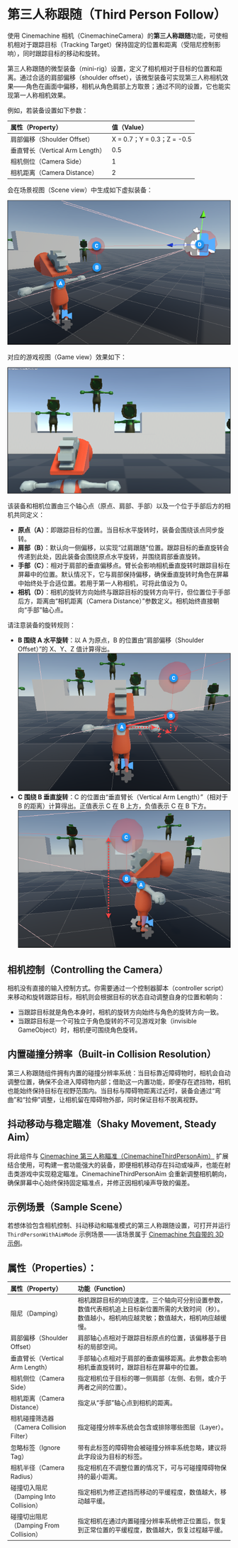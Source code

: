 # 第三人称跟随（Third Person Follow）

使用 Cinemachine 相机（CinemachineCamera）的**第三人称跟随**功能，可使相机相对于跟踪目标（Tracking Target）保持固定的位置和距离（受阻尼控制影响），同时跟踪目标的移动和旋转。

第三人称跟随的微型装备（mini-rig）设置，定义了相机相对于目标的位置和距离。通过合适的肩部偏移（shoulder offset），该微型装备可实现第三人称相机效果——角色在画面中偏移，相机从角色肩部上方取景；通过不同的设置，它也能实现第一人称相机效果。

例如，若装备设置如下参数：

| **属性（Property）** | **值（Value）** |
| :------------------- | :-------------- |
| 肩部偏移（Shoulder Offset） | X = 0.7；Y = 0.3；Z = -0.5 |
| 垂直臂长（Vertical Arm Length） | 0.5 |
| 相机侧位（Camera Side） | 1 |
| 相机距离（Camera Distance） | 2 |

会在场景视图（Scene view）中生成如下虚拟装备：

![场景视图中对应的装备：跟随目标上的原点（A）、向右的肩部偏移（B）、向上的手部偏移（C）、以及位于后方的相机（D）](images/CinemachineRigSceneView.png)

对应的游戏视图（Game view）效果如下：

![游戏视图中相机视角的呈现效果](images/CinemachineRigGameViewExample.png)

该装备和相机位置由三个轴心点（原点、肩部、手部）以及一个位于手部后方的相机共同定义：
- **原点（A）**：即跟踪目标的位置。当目标水平旋转时，装备会围绕该点同步旋转。
- **肩部（B）**：默认向一侧偏移，以实现“过肩跟随”位置。跟踪目标的垂直旋转会传递到此处，因此装备会围绕原点水平旋转，并围绕肩部垂直旋转。
- **手部（C）**：相对于肩部的垂直偏移点。臂长会影响相机垂直旋转时跟踪目标在屏幕中的位置。默认情况下，它与肩部保持偏移，确保垂直旋转时角色在屏幕中始终处于合适位置。若用于第一人称相机，可将此值设为 0。
- **相机（D）**：相机的旋转方向始终与跟踪目标的旋转方向平行，但位置位于手部后方，距离由“相机距离（Camera Distance）”参数定义。相机始终直接朝向“手部”轴心点。


请注意装备的旋转规则：
- **B 围绕 A 水平旋转**：以 A 为原点，B 的位置由“肩部偏移（Shoulder Offset）”的 X、Y、Z 值计算得出。</br>
  ![场景视图中肩部偏移值（X、Y、Z）的示意图](images/CMShoulderOffsetexample.png)
- **C 围绕 B 垂直旋转**：C 的位置由“垂直臂长（Vertical Arm Length）”（相对于 B 的距离）计算得出。正值表示 C 在 B 上方，负值表示 C 在 B 下方。</br>
  ![场景视图中手部偏移（相对于肩部上下移动）的示意图](images/CMVerticalDistanceexample.png)


## 相机控制（Controlling the Camera）
相机没有直接的输入控制方式。你需要通过一个控制器脚本（controller script）来移动和旋转跟踪目标，相机则会根据目标的状态自动调整自身的位置和朝向：
- 当跟踪目标就是角色本身时，相机的旋转方向始终与角色的旋转方向一致。
- 当跟踪目标是一个可独立于角色旋转的不可见游戏对象（invisible GameObject）时，相机便可围绕角色旋转。


## 内置碰撞分辨率（Built-in Collision Resolution）
第三人称跟随组件拥有内置的碰撞分辨率系统：当目标靠近障碍物时，相机会自动调整位置，确保不会进入障碍物内部；借助这一内置功能，即便存在遮挡物，相机也能始终保持目标在视野范围内。当目标与障碍物距离过近时，装备会通过“弯曲”和“拉伸”调整，让相机留在障碍物外部，同时保证目标不脱离视野。


## 抖动移动与稳定瞄准（Shaky Movement, Steady Aim）
将此组件与 [Cinemachine 第三人称瞄准（CinemachineThirdPersonAim）](CinemachineThirdPersonAim.md) 扩展结合使用，可构建一套功能强大的装备，即便相机移动存在抖动或噪声，也能在射击类游戏中实现稳定瞄准。CinemachineThirdPersonAim 会重新调整相机朝向，确保屏幕中心始终保持固定瞄准点，并修正因相机噪声导致的偏差。


## 示例场景（Sample Scene）
若想体验包含相机控制、抖动移动和瞄准模式的第三人称跟随设置，可打开并运行 `ThirdPersonWithAimMode` 示例场景——该场景属于 [Cinemachine 包自带的 3D 示例](samples-tutorials.md)。


## 属性（Properties）：

| **属性（Property）** | **功能（Function）** |
|:---|:---|
| 阻尼（Damping） | 相机跟踪目标的响应速度。三个轴向可分别设置参数，数值代表相机追上目标新位置所需的大致时间（秒）。数值越小，相机响应越灵敏；数值越大，相机响应越缓慢。 |
| 肩部偏移（Shoulder Offset） | 肩部轴心点相对于跟踪目标原点的位置，该偏移基于目标的局部空间。 |
| 垂直臂长（Vertical Arm Length） | 手部轴心点相对于肩部的垂直偏移距离。此参数会影响相机垂直旋转时，跟踪目标在屏幕中的位置。 |
| 相机侧位（Camera Side） | 指定相机位于目标的哪一侧肩部（左侧、右侧，或介于两者之间的位置）。 |
| 相机距离（Camera Distance） | 指定从“手部”轴心点到相机的距离。 |
| 相机碰撞筛选器（Camera Collision Filter） | 指定碰撞分辨率系统会包含或排除哪些图层（Layer）。 |
| 忽略标签（Ignore Tag） | 带有此标签的障碍物会被碰撞分辨率系统忽略，建议将此字段设为目标的标签。 |
| 相机半径（Camera Radius） | 指定相机在不调整位置的情况下，可与可碰撞障碍物保持的最小距离。 |
| 碰撞切入阻尼（Damping Into Collision） | 指定相机为修正遮挡而移动的平缓程度，数值越大，移动越平缓。 |
| 碰撞切出阻尼（Damping From Collision） | 指定相机在通过内置碰撞分辨率系统修正位置后，恢复到正常位置的平缓程度，数值越大，恢复过程越平缓。 |